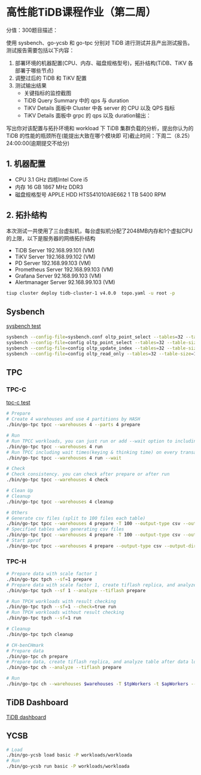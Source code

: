 # 高性能TiDB课程作业（第二周）

分值：300题目描述：

使用 sysbench、go-ycsb 和 go-tpc 分别对 TiDB 进行测试并且产出测试报告。测试报告需要包括以下内容：

1. 部署环境的机器配置(CPU、内存、磁盘规格型号)，拓扑结构(TiDB、TiKV 各部署于哪些节点)
2. 调整过后的 TiDB 和 TiKV 配置
3. 测试输出结果
    - 关键指标的监控截图
    - TiDB Query Summary 中的 qps 与 duration
    - TiKV Details 面板中 Cluster 中各 server 的 CPU 以及 QPS 指标
    - TiKV Details 面板中 grpc 的 qps 以及 duration输出：

写出你对该配置与拓扑环境和 workload 下 TiDB 集群负载的分析，提出你认为的 TiDB 的性能的瓶颈所在(能提出大致在哪个模块即 可)截止时间：下周二（8.25）24:00:00(逾期提交不给分)

## 1. 机器配置

- CPU 3.1 GHz 四核Intel Core i5
- 内存 16 GB 1867 MHz DDR3
- 磁盘规格型号 APPLE HDD HTS541010A9E662 1 TB 5400 RPM

## 2. 拓扑结构

本次测试一共使用了三台虚拟机，每台虚拟机分配了2048MB内存和1个虚拟CPU的上限，以下是服务器的网络拓扑结构

- TiDB Server 192.168.99.101 (VM)
- TiKV Server 192.168.99.102 (VM)
- PD Server 192.168.99.103 (VM)
- Prometheus Server 192.168.99.103 (VM)
- Grafana Server 92.168.99.103 (VM)
- Alertmanager Server 92.168.99.103 (VM)

```bash
tiup cluster deploy tidb-cluster-1 v4.0.0  topo.yaml -u root -p
```

## Sysbench

[sysbench test](https://docs.pingcap.com/zh/tidb/stable/benchmark-tidb-using-sysbench#%E6%95%B0%E6%8D%AE%E5%AF%BC%E5%85%A5)

```bash
sysbench --config-file=sysbench.conf oltp_point_select --tables=32 --table-size=10000000 prepare
sysbench --config-file=config oltp_point_select --tables=32 --table-size=10000000 run
sysbench --config-file=config oltp_update_index --tables=32 --table-size=10000000 run
sysbench --config-file=config oltp_read_only --tables=32 --table-size=10000000 run
```

## TPC

### TPC-C

[tpc-c test](https://docs.pingcap.com/zh/tidb/stable/benchmark-tidb-using-tpcc#%E5%A6%82%E4%BD%95%E5%AF%B9-tidb-%E8%BF%9B%E8%A1%8C-tpc-c-%E6%B5%8B%E8%AF%95)

```bash
# Prepare
# Create 4 warehouses and use 4 partitions by HASH 
./bin/go-tpc tpcc --warehouses 4 --parts 4 prepare

# Run
# Run TPCC workloads, you can just run or add --wait option to including wait times
./bin/go-tpc tpcc --warehouses 4 run
# Run TPCC including wait times(keying & thinking time) on every transactions
./bin/go-tpc tpcc --warehouses 4 run --wait

# Check
# Check consistency. you can check after prepare or after run
./bin/go-tpc tpcc --warehouses 4 check

# Clean Up
# Cleanup
./bin/go-tpc tpcc --warehouses 4 cleanup

# Others
# Generate csv files (split to 100 files each table)
./bin/go-tpc tpcc --warehouses 4 prepare -T 100 --output-type csv --output-dir data
# Specified tables when generating csv files
./bin/go-tpc tpcc --warehouses 4 prepare -T 100 --output-type csv --output-dir data --tables history,orders
# Start pprof
./bin/go-tpc tpcc --warehouses 4 prepare --output-type csv --output-dir data --pprof :10111
```

### TPC-H

```bash
# Prepare data with scale factor 1
./bin/go-tpc tpch --sf=1 prepare
# Prepare data with scale factor 1, create tiflash replica, and analyze table after data loaded
./bin/go-tpc tpch --sf 1 --analyze --tiflash prepare

# Run TPCH workloads with result checking
./bin/go-tpc tpch --sf=1 --check=true run
# Run TPCH workloads without result checking
./bin/go-tpc tpch --sf=1 run

# Cleanup
./bin/go-tpc tpch cleanup

# CH-benCHmark
# Prepare data
./bin/go-tpc ch prepare
# Prepare data, create tiflash replica, and analyze table after data loaded
./bin/go-tpc ch --analyze --tiflash prepare

# Run
./bin/go-tpc ch --warehouses $warehouses -T $tpWorkers -t $apWorkers --time $measurement-time run
```

## TiDB Dashboard

[TiDB dashboard](https://docs.pingcap.com/zh/tidb/stable/dashboard-diagnostics-usage#%E7%94%A8%E5%AF%B9%E6%AF%94%E6%8A%A5%E5%91%8A%E5%AE%9A%E4%BD%8D%E9%97%AE%E9%A2%98)

## YCSB

```bash
# Load
./bin/go-ycsb load basic -P workloads/workloada
# Run
./bin/go-ycsb run basic -P workloads/workloada
```
